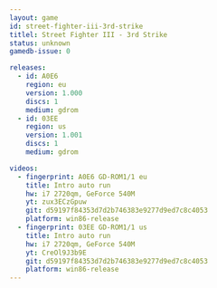 ```yaml
---
layout: game
id: street-fighter-iii-3rd-strike
titlel: Street Fighter III - 3rd Strike
status: unknown
gamedb-issue: 0

releases:
  - id: A0E6
    region: eu
    version: 1.000
    discs: 1
    medium: gdrom
  - id: 03EE
    region: us
    version: 1.001
    discs: 1
    medium: gdrom

videos:
  - fingerprint: A0E6 GD-ROM1/1 eu
    title: Intro auto run
    hw: i7 2720qm, GeForce 540M
    yt: zux3ECzGpuw
    git: d59197f84353d7d2b746383e9277d9ed7c8c4053
    platform: win86-release
  - fingerprint: 03EE GD-ROM1/1 us
    title: Intro auto run
    hw: i7 2720qm, GeForce 540M
    yt: CreOl9J3b9E
    git: d59197f84353d7d2b746383e9277d9ed7c8c4053
    platform: win86-release
---
```

